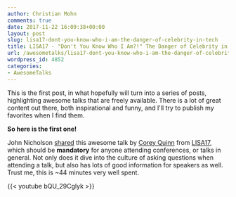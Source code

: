 ```yaml
---
author: Christian Mohn
comments: true
date: 2017-11-22 16:09:38+00:00
layout: post
slug: lisa17-dont-you-know-who-i-am-the-danger-of-celebrity-in-tech
title: LISA17 - "Don't You Know Who I Am?!" The Danger of Celebrity in Tech
url: /awesometalks/lisa17-dont-you-know-who-i-am-the-danger-of-celebrity-in-tech/
wordpress_id: 4852
categories:
- AwesomeTalks
---
```


This is the first post, in what hopefully will turn into a series of posts, highlighting awesome talks that are freely available. There is a lot of great content out there, both inspirational and funny, and I'll try to publish my favorites when I find them.

**So here is the first one!**

<!--more-->


John Nicholson [shared](https://twitter.com/lost_signal/status/933291400996700160) this awesome talk by [Corey Quinn](https://twitter.com/@QuinnyPig) from [LISA17](https://www.usenix.org/conference/lisa17), which should be **mandatory** for anyone attending conferences, or talks in general. Not only does it dive into the culture of asking questions when attending a talk, but also has lots of good information for speakers as well. Trust me, this is ~44 minutes very well spent.


{{< youtube bQU_29Cglyk >}}

